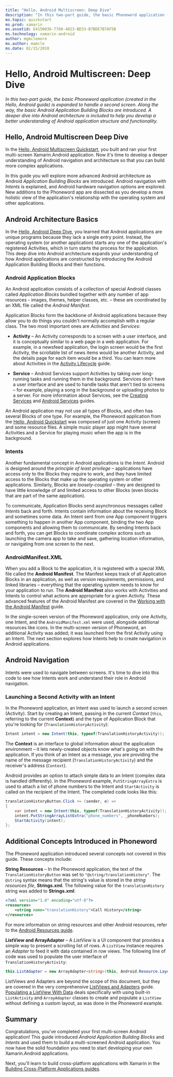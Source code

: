 ```yaml
---
title: "Hello, Android Multiscreen: Deep Dive"
description: "In this two-part guide, the basic Phoneword application (created in the Hello, Android guide) is expanded to handle a second screen. Along the way, the basic Android Application Building Blocks are introduced. A deeper dive into Android architecture is included to help you develop a better understanding of Android application structure and functionality."
ms.topic: quickstart
ms.prod: xamarin
ms.assetid: E4150036-7760-4023-BD33-B7BDE7B7AF5B
ms.technology: xamarin-android
author: mgmclemore
ms.author: mamcle
ms.date: 02/15/2018
---
```


# Hello, Android Multiscreen: Deep Dive

_In this two-part guide, the basic Phoneword application (created in the Hello, Android guide) is expanded to handle a second screen. Along the way, the basic Android Application Building Blocks are introduced. A deeper dive into Android architecture is included to help you develop a better understanding of Android application structure and functionality._

## Hello, Android Multiscreen Deep Dive

In the
[Hello, Android Multiscreen Quickstart](~/android/get-started/hello-android-multiscreen/hello-android-multiscreen-quickstart.md),
you built and ran your first multi-screen Xamarin.Android application.
Now it's time to develop a deeper understanding of Android navigation
and architecture so that you can build more complex applications.

In this guide you will explore more advanced Android architecture as
Android *Application Building Blocks* are introduced. Android
navigation with *Intents* is explained, and Android hardware navigation
options are explored. New additions to the Phoneword app are dissected
as you develop a more holistic view of the application's relationship
with the operating system and other applications.


## Android Architecture Basics

In the [Hello, Android Deep Dive](~/android/get-started/hello-android/hello-android-deepdive.md),
you learned that Android applications are unique programs because they
lack a single entry point. Instead, the operating system (or another
application) starts any one of the application's registered Activities,
which in turn starts the process for the application. This deep dive
into Android architecture expands your understanding of how Android
applications are constructed by introducing the Android Application
Building Blocks and their functions.


### Android Application Blocks

An Android application consists of a collection of special Android
classes called *Application Blocks* bundled together with any number of
app resources - images, themes, helper classes, etc. &ndash; these are
coordinated by an XML file called the *Android Manifest*.

Application Blocks form the backbone of Android applications because
they allow you to do things you couldn't normally accomplish with a
regular class. The two most important ones are _Activities_ and _Services_:

-   **Activity** &ndash; An Activity corresponds to a screen with a user
    interface, and it is conceptually similar to a web page in a web
    application. For example, in a newsfeed application, the login
    screen would be the first Activity, the scrollable list of news
    items would be another Activity, and the details page for each item
    would be a third. You can learn more about Activities in the
    [Activity Lifecycle](~/android/app-fundamentals/activity-lifecycle/index.md)
    guide.

-   **Service** &ndash; Android Services support Activities by taking over
    long-running tasks and running them in the background. Services
    don't have a user interface and are used to handle tasks that
    aren't tied to screens &ndash; for example, playing a song in the
    background or uploading photos to a server. For more information about
    Services, see the
    [Creating Services](~/android/app-fundamentals/services/index.md) and
    [Android Services](~/android/app-fundamentals/services/index.md)
    guides.


An Android application may not use all types of Blocks, and often has
several Blocks of one type. For example, the Phoneword application from
the [Hello, Android Quickstart](~/android/get-started/hello-android/hello-android-quickstart.md)
was composed of just one Activity (screen) and some resource files. A simple
music player app might have several Activities and a Service for
playing music when the app is in the background.

### Intents

Another fundamental concept in Android applications is the *Intent*.
Android is designed around the *principle of least privilege* &ndash;
applications have access only to the Blocks they require to work, and
they have limited access to the Blocks that make up the operating
system or other applications. Similarly, Blocks are *loosely-coupled*
&ndash; they are designed to have little knowledge of and limited
access to other Blocks (even blocks that are part of the same
application).

To communicate, Application Blocks send asynchronous messages
called *Intents* back and forth. Intents contain information about the
receiving Block and sometimes some data. An Intent sent from one App
component triggers something to happen in another App component,
binding the two App components and allowing them to communicate. By
sending Intents back and forth, you can get Blocks to coordinate complex
actions such as launching the camera app to take and save, gathering
location information, or navigating from one screen to the next.


### AndroidManifest.XML

When you add a Block to the application, it is registered with a
special XML file called the **Android Manifest**. The Manifest keeps
track of all Application Blocks in an application, as well as version
requirements, permissions, and linked libraries &ndash; everything that
the operating system needs to know for your application to run. The
**Android Manifest** also works with Activities and Intents to control
what actions are appropriate for a given Activity. These advanced
features of the Android Manifest are covered in the
[Working with the Android Manifest](~/android/platform/android-manifest.md)
guide.

In the single-screen version of the Phoneword application, only one
Activity, one Intent, and the `AndroidManifest.xml` were used, alongside
additional resources like icons. In the multi-screen version of
Phoneword, an additional Activity was added; it was launched from the
first Activity using an Intent. The next section explores how
Intents help to create navigation in Android applications.

## Android Navigation

Intents were used to navigate between screens. It's time to
dive into this code to see how Intents work and understand their role
in Android navigation.


### Launching a Second Activity with an Intent

In the Phoneword application, an Intent was used to launch a second
screen (Activity). Start by creating an Intent, passing in the
current *Context* (`this`, referring to the current **Context**) and
the type of Application Block that you're looking for (`TranslationHistoryActivity`):

```csharp
Intent intent = new Intent(this, typeof(TranslationHistoryActivity));
```

The **Context** is an interface to global information about the
application environment &ndash; it lets newly-created objects know what's
going on with the application. If you think of an Intent as a message,
you are providing the name of the message recipient
(`TranslationHistoryActivity`) and the receiver's address (`Context`).

Android provides an option to attach simple data to an Intent (complex
data is handled differently). In the Phoneword example,
`PutStringArrayExtra` is used to attach a list of phone numbers to the
Intent and `StartActivity` is called on the recipient of the
Intent. The completed code looks like this:

```csharp
translationHistoryButton.Click += (sender, e) =>
{
    var intent = new Intent(this, typeof(TranslationHistoryActivity));
    intent.PutStringArrayListExtra("phone_numbers", _phoneNumbers);
    StartActivity(intent);
};
```


## Additional Concepts Introduced in Phoneword

The Phoneword application introduced several concepts not covered in
this guide. These concepts include:

**String Resources** &ndash; In the Phoneword application, the
text of the `TranslationHistoryButton` was set to `"@string/translationHistory"`. The
`@string` syntax means that the string's value is stored in the
_string resources file_, **Strings.xml**. The following
value for the `translationHistory` string was added to **Strings.xml**:

```xml
<?xml version="1.0" encoding="utf-8"?>
<resources>
    <string name="translationHistory">Call History</string>
</resources>
```

For more information on string resources and other Android
resources, refer to the
[Android Resources guide](~/android/app-fundamentals/resources-in-android/index.md).

**ListView and ArrayAdapter** &ndash; A _ListView_ is a UI component
that provides a simple way to present a scrolling list of rows. A
`ListView` instance requires an _Adapter_ to feed it with data
contained in row views. The following line of code was used to
populate the user interface of `TranslationHistoryActivity`:

```csharp
this.ListAdapter = new ArrayAdapter<string>(this, Android.Resource.Layout.SimpleListItem1, phoneNumbers);
```

ListViews and Adapters are beyond the scope of this document, but
they are covered in the very comprehensive
[ListViews and Adapters](~/android/user-interface/layouts/list-view/index.md) guide.
[Populating a ListView With Data](~/android/user-interface/layouts/list-view/populating.md)
deals specifically with using built-in `ListActivity` and
`ArrayAdapter` classes to create and populate a `ListView` without
defining a custom layout, as was done in the Phoneword example.


## Summary

Congratulations, you've completed your first multi-screen Android
application! This guide introduced *Android Application Building
Blocks* and *Intents* and used them to build a multi-screened Android
application. You now have the solid foundation you need to start
developing your own Xamarin.Android applications.

Next, you'll learn to build cross-platform applications with Xamarin
in the
[Building Cross-Platform Applications guides](~/cross-platform/app-fundamentals/building-cross-platform-applications/index.md).
